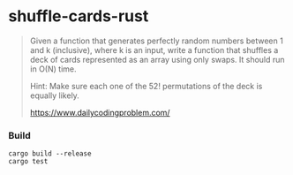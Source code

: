 # shuffle-cards-rust
>
> Given a function that generates perfectly random numbers between 1 and k (inclusive), where k is an input,
> write a function that shuffles a deck of cards represented as an array using only swaps.
> It should run in O(N) time.
>
> Hint: Make sure each one of the 52! permutations of the deck is equally likely.
>
> https://www.dailycodingproblem.com/

### Build

```
cargo build --release
cargo test
```